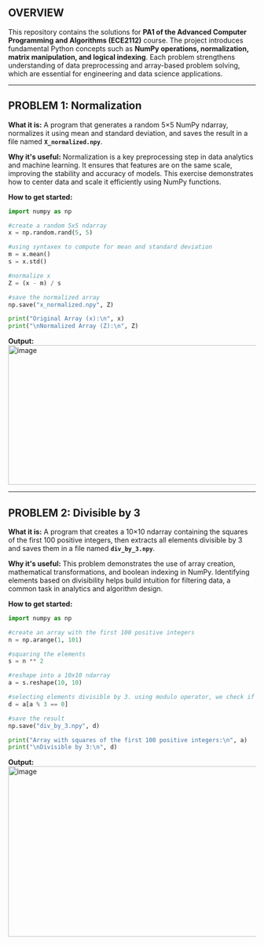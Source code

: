 ## OVERVIEW

This repository contains the solutions for **PA1 of the Advanced Computer Programming and Algorithms (ECE2112)** course. The project introduces fundamental Python concepts such as **NumPy operations, normalization, matrix manipulation, and logical indexing**. Each problem strengthens understanding of data preprocessing and array-based problem solving, which are essential for engineering and data science applications.

---

## PROBLEM 1: Normalization

**What it is:**
A program that generates a random 5×5 NumPy ndarray, normalizes it using mean and standard deviation, and saves the result in a file named **`X_normalized.npy`**.

**Why it's useful:**
Normalization is a key preprocessing step in data analytics and machine learning. It ensures that features are on the same scale, improving the stability and accuracy of models. This exercise demonstrates how to center data and scale it efficiently using NumPy functions.

**How to get started:**

```python
import numpy as np

#create a random 5x5 ndarray
x = np.random.rand(5, 5)

#using syntaxex to compute for mean and standard deviation
m = x.mean()
s = x.std()

#normalize x
Z = (x - m) / s

#save the normalized array
np.save("x_normalized.npy", Z)

print("Original Array (x):\n", x)
print("\nNormalized Array (Z):\n", Z)
```

**Output:**
<img width="575" height="284" alt="image" src="https://github.com/user-attachments/assets/b480cb36-3467-4528-bf1f-9f36923ec880" />


---

## PROBLEM 2: Divisible by 3

**What it is:**
A program that creates a 10×10 ndarray containing the squares of the first 100 positive integers, then extracts all elements divisible by 3 and saves them in a file named **`div_by_3.npy`**.

**Why it's useful:**
This problem demonstrates the use of array creation, mathematical transformations, and boolean indexing in NumPy. Identifying elements based on divisibility helps build intuition for filtering data, a common task in analytics and algorithm design.

**How to get started:**

```python
import numpy as np

#create an array with the first 100 positive integers
n = np.arange(1, 101)

#squaring the elements
s = n ** 2

#reshape into a 10x10 ndarray 
a = s.reshape(10, 10)

#selecting elements divisible by 3. using modulo operator, we check if each element leaves remainder 0 when divided by 3.
d = a[a % 3 == 0]

#save the result
np.save("div_by_3.npy", d)

print("Array with squares of the first 100 positive integers:\n", a)
print("\nDivisible by 3:\n", d)
```

**Output:**
<img width="656" height="347" alt="image" src="https://github.com/user-attachments/assets/5980f75c-2aaf-48a9-9dc8-6e570cc4483f" />

